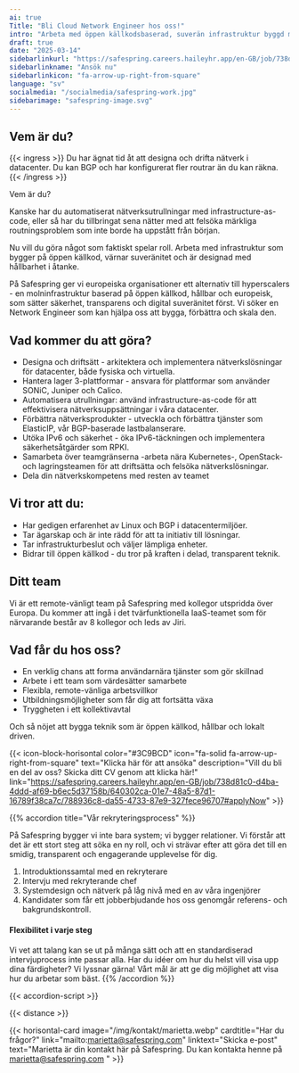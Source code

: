 ```yaml
---
ai: true
Title: "Bli Cloud Network Engineer hos oss!"
intro: "Arbeta med öppen källkodsbaserad, suverän infrastruktur byggd med hållbarhet i åtanke"
draft: true
date: "2025-03-14"
sidebarlinkurl: "https://safespring.careers.haileyhr.app/en-GB/job/738d81c0-d4ba-4ddd-af69-b6ec5d37158b/640302ca-01e7-48a5-87d1-16789f38ca7c/788936c8-da55-4733-87e9-327fece96707#applyNow"
sidebarlinkname: "Ansök nu"
sidebarlinkicon: "fa-arrow-up-right-from-square"
language: "sv"
socialmedia: "/socialmedia/safespring-work.jpg"
sidebarimage: "safespring-image.svg"
---
```

## Vem är du?

{{< ingress >}}
Du har ägnat tid åt att designa och drifta nätverk i datacenter. Du kan BGP och har konfigurerat fler routrar än du kan räkna.
{{< /ingress >}}

Vem är du?

Kanske har du automatiserat nätverksutrullningar med infrastructure-as-code, eller så har du tillbringat sena nätter med att felsöka märkliga routningsproblem som inte borde ha uppstått från början.

Nu vill du göra något som faktiskt spelar roll. Arbeta med infrastruktur som bygger på öppen källkod, värnar suveränitet och är designad med hållbarhet i åtanke.

På Safespring ger vi europeiska organisationer ett alternativ till hyperscalers - en molninfrastruktur baserad på öppen källkod, hållbar och europeisk, som sätter säkerhet, transparens och digital suveränitet först. Vi söker en Network Engineer som kan hjälpa oss att bygga, förbättra och skala den.

## Vad kommer du att göra?

- Designa och driftsätt - arkitektera och implementera nätverkslösningar för datacenter, både fysiska och virtuella.
- Hantera lager 3-plattformar - ansvara för plattformar som använder SONiC, Juniper och Calico.
- Automatisera utrullningar: använd infrastructure-as-code för att effektivisera nätverksuppsättningar i våra datacenter.
- Förbättra nätverksprodukter - utveckla och förbättra tjänster som ElasticIP, vår BGP-baserade lastbalanserare.
- Utöka IPv6 och säkerhet - öka IPv6-täckningen och implementera säkerhetsåtgärder som RPKI.
- Samarbeta över teamgränserna -arbeta nära Kubernetes-, OpenStack- och lagringsteamen för att driftsätta och felsöka nätverkslösningar.
- Dela din nätverkskompetens med resten av teamet

## Vi tror att du:

- Har gedigen erfarenhet av Linux och BGP i datacentermiljöer.
- Tar ägarskap och är inte rädd för att ta initiativ till lösningar.
- Tar infrastrukturbeslut och väljer lämpliga enheter.
- Bidrar till öppen källkod - du tror på kraften i delad, transparent teknik.

## Ditt team

Vi är ett remote-vänligt team på Safespring med kollegor utspridda över Europa. Du kommer att ingå i det tvärfunktionella IaaS-teamet som för närvarande består av 8 kollegor och leds av Jiri.

## Vad får du hos oss?

- En verklig chans att forma användarnära tjänster som gör skillnad
- Arbete i ett team som värdesätter samarbete
- Flexibla, remote-vänliga arbetsvillkor
- Utbildningsmöjligheter som får dig att fortsätta växa
- Tryggheten i ett kollektivavtal

Och så nöjet att bygga teknik som är öppen källkod, hållbar och lokalt driven.

{{< icon-block-horisontal color="#3C9BCD" icon="fa-solid fa-arrow-up-right-from-square" text="Klicka här för att ansöka" description="Vill du bli en del av oss? Skicka ditt CV genom att klicka här!" link="https://safespring.careers.haileyhr.app/en-GB/job/738d81c0-d4ba-4ddd-af69-b6ec5d37158b/640302ca-01e7-48a5-87d1-16789f38ca7c/788936c8-da55-4733-87e9-327fece96707#applyNow" >}}

{{% accordion title="Vår rekryteringsprocess" %}}

På Safespring bygger vi inte bara system; vi bygger relationer. Vi förstår att det är ett stort steg att söka en ny roll, och vi strävar efter att göra det till en smidig, transparent och engagerande upplevelse för dig.

1. Introduktionssamtal med en rekryterare
1. Intervju med rekryterande chef
1. Systemdesign och nätverk på låg nivå med en av våra ingenjörer
1. Kandidater som får ett jobberbjudande hos oss genomgår referens- och bakgrundskontroll.

#### Flexibilitet i varje steg

Vi vet att talang kan se ut på många sätt och att en standardiserad intervjuprocess inte passar alla. Har du idéer om hur du helst vill visa upp dina färdigheter? Vi lyssnar gärna! Vårt mål är att ge dig möjlighet att visa hur du arbetar som bäst.
{{% /accordion %}}

{{< accordion-script >}}

{{< distance >}}

{{< horisontal-card image="/img/kontakt/marietta.webp" cardtitle="Har du frågor?" link="mailto:marietta@safespring.com" linktext="Skicka e-post" text="Marietta är din kontakt här på Safespring. Du kan kontakta henne på marietta@safespring.com " >}}